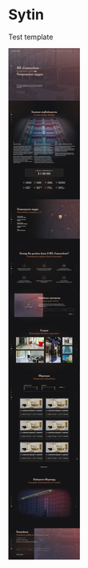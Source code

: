 # Sytin
Test template

![Иллюстрация к проекту](https://github.com/alampiler/Sytin/blob/master/app/img/template.png)